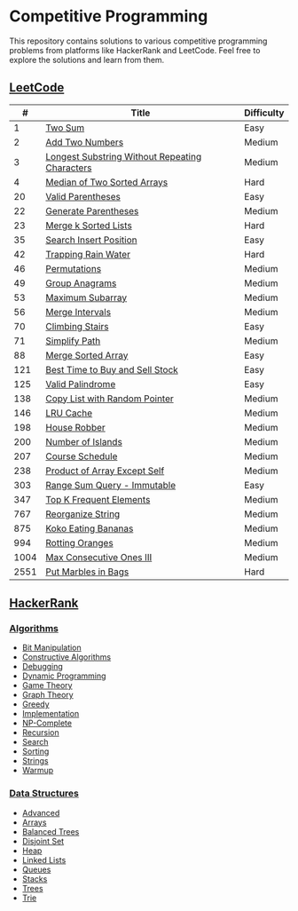 # Competitive Programming
This repository contains solutions to various competitive programming problems from platforms like HackerRank and LeetCode. Feel free to explore the solutions and learn from them.

## [LeetCode](./LeetCode)

| # | Title | Difficulty |
|---| ----- | ---------- |
| 1 | [Two Sum](./LeetCode/1) | Easy |
| 2 | [Add Two Numbers](./LeetCode/2) | Medium |
| 3 | [Longest Substring Without Repeating Characters](./LeetCode/3) | Medium |
| 4 | [Median of Two Sorted Arrays](./LeetCode/4) | Hard |
| 20 | [Valid Parentheses](./LeetCode/20) | Easy |
| 22 | [Generate Parentheses](./LeetCode/22) | Medium |
| 23 | [Merge k Sorted Lists](./LeetCode/23) | Hard |
| 35 | [Search Insert Position](./LeetCode/35) | Easy |
| 42 | [Trapping Rain Water](./LeetCode/42) | Hard |
| 46 | [Permutations](./LeetCode/46) | Medium |
| 49 | [Group Anagrams](./LeetCode/49) | Medium |
| 53 | [Maximum Subarray](./LeetCode/53) | Medium |
| 56 | [Merge Intervals](./LeetCode/56) | Medium |
| 70 | [Climbing Stairs](./LeetCode/70) | Easy |
| 71 | [Simplify Path](./LeetCode/71) | Medium |
| 88 | [Merge Sorted Array](./LeetCode/88) | Easy |
| 121 | [Best Time to Buy and Sell Stock](./LeetCode/121) | Easy |
| 125 | [Valid Palindrome](./LeetCode/125) | Easy |
| 138 | [Copy List with Random Pointer](./LeetCode/138) | Medium |
| 146 | [LRU Cache](./LeetCode/146) | Medium |
| 198 | [House Robber](./LeetCode/198) | Medium |
| 200 | [Number of Islands](./LeetCode/200) | Medium |
| 207 | [Course Schedule](./LeetCode/207) | Medium |
| 238 | [Product of Array Except Self](./LeetCode/238) | Medium |
| 303 | [Range Sum Query - Immutable](./LeetCode/303) | Easy |
| 347 | [Top K Frequent Elements](./LeetCode/347) | Medium |
| 767 | [Reorganize String](./LeetCode/767) | Medium |
| 875 | [Koko Eating Bananas](./LeetCode/875) | Medium |
| 994 | [Rotting Oranges](./LeetCode/994) | Medium |
| 1004 | [Max Consecutive Ones III](./LeetCode/1004) | Medium |
| 2551 | [Put Marbles in Bags](./LeetCode/2551) | Hard |

## [HackerRank](./HackerRank)

### [Algorithms](./HackerRank/algorithms)

- [Bit Manipulation](./HackerRank/algorithms/bit-manipulation)
- [Constructive Algorithms](./HackerRank/algorithms/constructive-algorithms)
- [Debugging](./HackerRank/algorithms/debugging)
- [Dynamic Programming](./HackerRank/algorithms/dynamic-programming)
- [Game Theory](./HackerRank/algorithms/game-theory)
- [Graph Theory](./HackerRank/algorithms/graph-theory)
- [Greedy](./HackerRank/algorithms/greedy)
- [Implementation](./HackerRank/algorithms/implementation)
- [NP-Complete](./HackerRank/algorithms/np-complete)
- [Recursion](./HackerRank/algorithms/recursion)
- [Search](./HackerRank/algorithms/search)
- [Sorting](./HackerRank/algorithms/sorting)
- [Strings](./HackerRank/algorithms/strings)
- [Warmup](./HackerRank/algorithms/warmup)

### [Data Structures](./HackerRank/data-structures)

- [Advanced](./HackerRank/data-structures/advanced)
- [Arrays](./HackerRank/data-structures/arrays)
- [Balanced Trees](./HackerRank/data-structures/balanced-trees)
- [Disjoint Set](./HackerRank/data-structures/disjoint-set)
- [Heap](./HackerRank/data-structures/heap)
- [Linked Lists](./HackerRank/data-structures/linked-lists)
- [Queues](./HackerRank/data-structures/queues)
- [Stacks](./HackerRank/data-structures/stacks)
- [Trees](./HackerRank/data-structures/trees)
- [Trie](./HackerRank/data-structures/trie)

